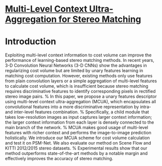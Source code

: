 [Multi-Level Context Ultra-Aggregation for Stereo Matching](https://mmcheng.net/mcua/)
=
# Introduction
Exploiting multi-level context information to cost volume can improve the performance of learning-based stereo matching methods. 
In recent years, 3-D Convolution Neural Networks (3-D CNNs) show the advantages in regularizing cost volume
but are limited by unary features learning in matching cost computation. 
However, existing methods only use features from plain convolution layers or a simple aggregation 
of multi-level features to calculate cost volume, 
which is insufficient because stereo matching requires discriminative features 
to identify corresponding pixels in rectified stereo image pairs. 
%
In this paper, we propose a unary features descriptor using multi-level context ultra-aggregation (MCUA), 
which encapsulates all convolutional features into a more discriminative representation 
by intra- and inter-level features combination. 
%
Specifically, a child module that takes low-resolution images as input captures larger context information; 
the larger context information from each layer is densely connected to the main branch of the network. 
%
MCUA makes good usage of multi-level features with richer context and performs the image-to-image prediction holistically. 
We introduce our MCUA scheme for cost volume calculation and test it on PSM-Net. 
We also evaluate our method on Scene Flow and KITTI 2012/2015 stereo datasets. 
%
Experimental results show that our method outperforms state-of-the-art methods 
by a notable margin and effectively improves the accuracy of stereo matching.
